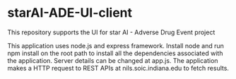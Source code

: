# starAI-ADE-UI-client
This repository supports the UI for star AI - Adverse Drug Event project

This application uses node.js and express framework. Install node and run npm install on the root path to install all the dependencies associated with the application.
Server details can be changed at app.js. The application makes a HTTP request to REST APIs at nils.soic.indiana.edu to fetch results.
